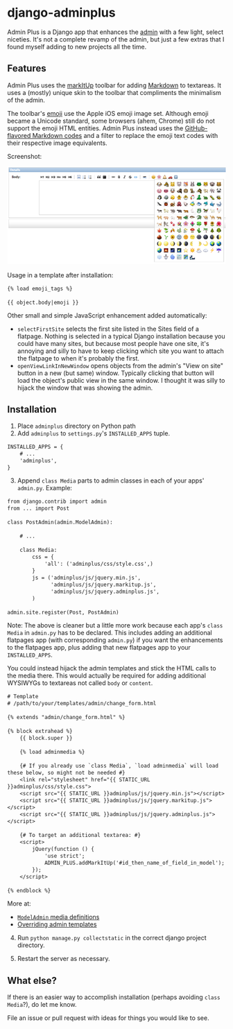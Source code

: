 # django-adminplus

Admin Plus is a Django app that enhances the [admin](https://docs.djangoproject.com/en/1.5/intro/tutorial02/) with a few light, select niceties. It's not a complete revamp of the admin, but just a few extras that I found myself adding to new projects all the time.


## Features

Admin Plus uses the [markItUp](http://markitup.jaysalvat.com/home/) toolbar for adding [Markdown](http://daringfireball.net/projects/markdown/) to textareas. It uses a (mostly) unique skin to the toolbar that compliments the minimalism of the admin.

The toolbar's [emoji](http://en.wikipedia.org/wiki/Emoji) use the Apple iOS emoji image set. Although emoji became a Unicode standard, some browsers (ahem, Chrome) still do not support the emoji HTML entities. Admin Plus instead uses the [GitHub-flavored Markdown codes](http://www.emoji-cheat-sheet.com/) and a filter to replace the emoji text codes with their respective image equivalents.

Screenshot:

![Admin Plus toolbar screenshot](docs/adminplus-toolbar.png)

Usage in a template after installation:

```
{% load emoji_tags %}

{{ object.body|emoji }}
```

Other small and simple JavaScript enhancement added automatically:

- `selectFirstSite` selects the first site listed in the Sites field of a flatpage. Nothing is selected in a typical Django installation because you could have many sites, but because most people have one site, it's annoying and silly to have to keep clicking which site you want to attach the flatpage to when it's probably the first.
- `openViewLinkInNewWindow` opens objects from the admin's "View on site" button in a new (but same) window. Typically clicking that button will load the object's public view in the same window. I thought it was silly to hijack the window that was showing the admin.


## Installation

1. Place `adminplus` directory on Python path
2. Add `adminplus` to `settings.py`'s `INSTALLED_APPS` tuple.

```
INSTALLED_APPS = {
    # ...
    'adminplus',
}
```

3. Append `class Media` parts to admin classes in each of your apps' `admin.py`. Example:

```
from django.contrib import admin
from ... import Post

class PostAdmin(admin.ModelAdmin):

    # ...

    class Media:
        css = {
            'all': ('adminplus/css/style.css',)
        }
        js = ('adminplus/js/jquery.min.js', 
              'adminplus/js/jquery.markitup.js', 
              'adminplus/js/jquery.adminplus.js',
        )

admin.site.register(Post, PostAdmin)
```

Note: The above is cleaner but a little more work because each app's `class Media` in `admin.py` has to be declared. This includes adding an additional flatpages app (with corresponding `admin.py`) if you want the enhancements to the flatpages app, plus adding that new flatpages app to your `INSTALLED_APPS`.

You could instead hijack the admin templates and stick the HTML calls to the media there. This would actually be required for adding additional WYSIWYGs to textareas not called `body` or `content`.

```
# Template
# /path/to/your/templates/admin/change_form.html

{% extends "admin/change_form.html" %}

{% block extrahead %}
    {{ block.super }}
    
    {% load adminmedia %}
    
    {# If you already use `class Media`, `load adminmedia` will load these below, so might not be needed #}
    <link rel="stylesheet" href="{{ STATIC_URL }}adminplus/css/style.css">
    <script src="{{ STATIC_URL }}adminplus/js/jquery.min.js"></script>
    <script src="{{ STATIC_URL }}adminplus/js/jquery.markitup.js"></script>
    <script src="{{ STATIC_URL }}adminplus/js/jquery.adminplus.js"></script>
    
    {# To target an additional textarea: #}
    <script>
        jQuery(function () {
            'use strict';
            ADMIN_PLUS.addMarkItUp('#id_then_name_of_field_in_model');
        });
    </script>
    
{% endblock %}
```

More at:

- [`ModelAdmin` media definitions](https://docs.djangoproject.com/en/dev/ref/contrib/admin/#modeladmin-media-definitions)
- [Overriding admin templates](https://docs.djangoproject.com/en/dev/ref/contrib/admin/#overriding-admin-templates)

4. Run `python manage.py collectstatic` in the correct django project directory.

5. Restart the server as necessary.


## What else?

If there is an easier way to accomplish installation (perhaps avoiding `class Media`?), do let me know.

File an issue or pull request with ideas for things you would like to see.